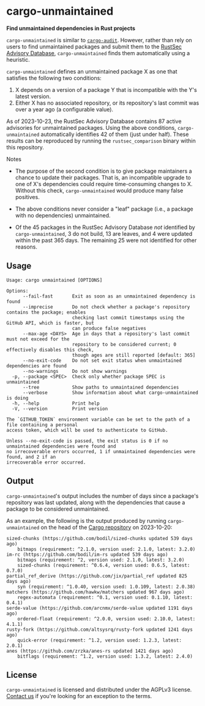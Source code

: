 # cargo-unmaintained

**Find unmaintained dependencies in Rust projects**

`cargo-unmaintained` is similar to [`cargo-audit`]. However, rather than rely on users to find unmaintained packages and submit them to the [RustSec Advisory Database], `cargo-unmaintained` finds them automatically using a heuristic.

`cargo-unmaintained` defines an unmaintained package X as one that satisfies the following two conditions:

1. X depends on a version of a package Y that is incompatible with the Y's latest version.
2. Either X has no associated repository, or its repository's last commit was over a year ago (a configurable value).

As of 2023-10-23, the RustSec Advisory Database contains 87 active advisories for unmaintained packages. Using the above conditions, `cargo-unmaintained` automatically identifies 42 of them (just under half). These results can be reproduced by running the `rustsec_comparison` binary within this repository.

Notes

- The purpose of the second condition is to give package maintainers a chance to update their packages. That is, an incompatible upgrade to one of X's dependencies could require time-consuming changes to X. Without this check, `cargo-unmaintained` would produce many false positives.

- The above conditions never consider a "leaf" package (i.e., a package with no dependencies) unmaintained.

- Of the 45 packages in the RustSec Advisory Database _not_ identified by `cargo-unmaintained`, 3 do not build, 13 are leaves, and 4 were updated within the past 365 days. The remaining 25 were not identified for other reasons.

## Usage

```
Usage: cargo unmaintained [OPTIONS]

Options:
      --fail-fast       Exit as soon as an unmaintained dependency is found
      --imprecise       Do not check whether a package's repository contains the package; enables
                        checking last commit timestamps using the GitHub API, which is faster, but
                        can produce false negatives
      --max-age <DAYS>  Age in days that a repository's last commit must not exceed for the
                        repository to be considered current; 0 effectively disables this check,
                        though ages are still reported [default: 365]
      --no-exit-code    Do not set exit status when unmaintained dependencies are found
      --no-warnings     Do not show warnings
  -p, --package <SPEC>  Check only whether package SPEC is unmaintained
      --tree            Show paths to unmaintained dependencies
      --verbose         Show information about what cargo-unmaintained is doing
  -h, --help            Print help
  -V, --version         Print version

The `GITHUB_TOKEN` environment variable can be set to the path of a file containing a personal
access token, which will be used to authenticate to GitHub.

Unless --no-exit-code is passed, the exit status is 0 if no unmaintained dependencies were found and
no irrecoverable errors occurred, 1 if unmaintained dependencies were found, and 2 if an
irrecoverable error occurred.
```

## Output

`cargo-unmaintained`'s output includes the number of days since a package's repository was last updated, along with the dependencies that cause a package to be considered unmaintained.

As an example, the following is the output produced by running `cargo-unmaintained` on the head of the [Cargo repository] on 2023-10-20:

```
sized-chunks (https://github.com/bodil/sized-chunks updated 539 days ago)
    bitmaps (requirement: ^2.1.0, version used: 2.1.0, latest: 3.2.0)
im-rc (https://github.com/bodil/im-rs updated 539 days ago)
    bitmaps (requirement: ^2, version used: 2.1.0, latest: 3.2.0)
    sized-chunks (requirement: ^0.6.4, version used: 0.6.5, latest: 0.7.0)
partial_ref_derive (https://github.com/jix/partial_ref updated 825 days ago)
    syn (requirement: ^1.0.40, version used: 1.0.109, latest: 2.0.38)
matchers (https://github.com/hawkw/matchers updated 967 days ago)
    regex-automata (requirement: ^0.1, version used: 0.1.10, latest: 0.4.1)
serde-value (https://github.com/arcnmx/serde-value updated 1191 days ago)
    ordered-float (requirement: ^2.0.0, version used: 2.10.0, latest: 4.1.1)
rusty-fork (https://github.com/altsysrq/rusty-fork updated 1241 days ago)
    quick-error (requirement: ^1.2, version used: 1.2.3, latest: 2.0.1)
anes (https://github.com/zrzka/anes-rs updated 1421 days ago)
    bitflags (requirement: ^1.2, version used: 1.3.2, latest: 2.4.0)
```

## License

`cargo-unmaintained` is licensed and distributed under the AGPLv3 license. [Contact us](mailto:opensource@trailofbits.com) if you're looking for an exception to the terms.

[Cargo repository]: https://github.com/rust-lang/cargo
[RustSec Advisory Database]: https://github.com/RustSec/advisory-db/
[`cargo-audit`]: https://github.com/RustSec/rustsec/tree/main/cargo-audit
